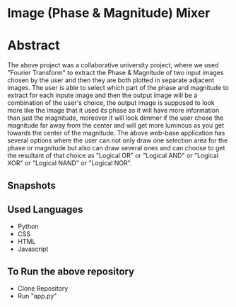 # Image (Phase & Magnitude) Mixer

# Abstract
The above project was a collaborative university project, where we used "Fourier Transform" to extract the Phase & Magnitude of two input images chosen by the user and then they are both plotted in separate adjacent images. The user is able to select which part of the phase and magnitude to extract for each inpute image and then the output image will be a combination of the user's choice, the output image is supposed to look more like the image that it used its phase as it will have more information than just the magnitude, moreover it will look dimmer if the user chose the magnitude far away from the center and will get more luminous as you get towards the center of the magnitude. The above web-base application has several options where the user can not only draw one selection area for the phase or magnitude but also can draw several ones and can choose to get the resultant of that choice as  "Logical OR" or "Logical AND" or "Logical XOR" or "Logical NAND" or "Logical NOR".
## Snapshots

## Used Languages
- Python
- CSS
- HTML
- Javascript

## To Run the above repository
- Clone Repository
- Run "app.py"
